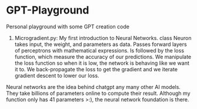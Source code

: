 # GPT-Playground
Personal playground with some GPT creation code

1. Microgradient.py: My first introduction to Neural Networks. class Neuron takes input, the weight, and 
parameters as data. Passes forward layers of perceptrons with mathematical expressions. Is followed
by the loss function, which measure the accuracy of our predictions. We manipulate the loss function
so when it is low, the network is behaving like we want it to. We back-propagate the loss to get the
gradient and we iterate gradient descent to lower our loss. 

Neural networks are the idea behind chatgpt any many other AI models. They take billions of parameters
online to compute their result. Although my function only has 41 parameters >:), the neural network
foundation is there.
